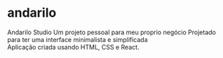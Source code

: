 # andarilo
Andarilo Studio
Um projeto pessoal para meu proprio negócio
Projetado para ter uma interface minimalista e simplificada
<br>Aplicação criada usando HTML, CSS e React.
